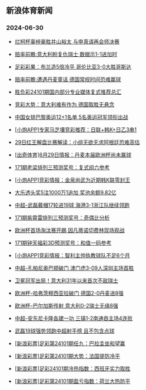 ## 新浪体育新闻 
### 2024-06-30

+ [烂柯杯辜梓豪胜井山裕太 与申真谞再会师决赛](https://sports.sina.com.cn/go/2024-06-29/doc-incakyec3466434.shtml)

+ [赔率前瞻:意大利盼复仇瑞士 数据示1-1进加时](https://sports.sina.com.cn/l/2024-06-29/doc-incakayp3840363.shtml)

+ [足彩彩果：布兰造5倍冷平 哥伦比亚3-0大胜哥斯达](https://sports.sina.com.cn/l/2024-06-29/doc-incakayp3852734.shtml)

+ [赔率前瞻:遭遇丹麦童话 德国常规时间恐难赢球](https://sports.sina.com.cn/l/2024-06-29/doc-incakayu5451831.shtml)

+ [胜负彩24101期国内部分专业媒体复式推荐总汇](https://sports.sina.com.cn/l/2024-06-29/doc-incakihs5368829.shtml)

+ [竞彩大势：意大利难有作为 德国取胜无悬念](https://sports.sina.com.cn/l/2024-06-29/doc-incakayp3857009.shtml)

+ [中国女排巴黎奥运12+1名单 5名奥运冠军领衔出战](https://sports.sina.com.cn/others/volleyball/2024-06-29/doc-incakyek5071461.shtml)

+ [[小炮APP]专家马芝壤竞彩推荐：日联+韩K+日乙3串1](https://sports.sina.com.cn/l/2024-06-29/doc-incakihs5382738.shtml)

+ [29日红王解盘比赛解读：小组无欲无求阿根廷恐难高估](https://sports.sina.com.cn/l/2024-06-29/doc-incakyec3464024.shtml)

+ [[出奇体育]6月29日情报：丹麦本届欧洲杯尚未赢球](https://sports.sina.com.cn/l/2024-06-29/doc-incaktwn5182966.shtml)

+ [171期老梁排列三预测奖号：复式组六参考](https://sports.sina.com.cn/l/2024-06-29/doc-incaktwn5179680.shtml)

+ [[小炮APP]竞彩情报：金泉尚武为近期韩K联零封王](https://sports.sina.com.cn/l/2024-06-29/doc-incakihs5350791.shtml)

+ [大乐透头奖5注1000万1追加 奖池余额9.82亿](https://sports.sina.com.cn/l/2024-06-29/doc-incamkue4881942.shtml)

+ [中超-武磊戴帽17轮进19球 海港3-1浙江队继续领跑](https://sports.sina.com.cn/china/j/2024-06-29/doc-incamktx3262506.shtml)

+ [171期紫霄雷排列三预测奖号：奇偶比分析](https://sports.sina.com.cn/l/2024-06-29/doc-incaktwf3567294.shtml)

+ [欧洲杯首场淘汰赛开踢 因凡蒂诺切费林现场观战](https://sports.sina.com.cn/global/europe/2024-06-30/doc-incamrae0264706.shtml)

+ [171期钟天福彩3D预测奖号：和值一码参考](https://sports.sina.com.cn/l/2024-06-29/doc-incaktwn5177398.shtml)

+ [[小炮APP]竞彩情报：智利主帅执教球队不足6个月](https://sports.sina.com.cn/l/2024-06-29/doc-incakihm3751117.shtml)

+ [中超-孔帕尼奥巴顿破门 津门虎3-09人深圳主场首胜](https://sports.sina.com.cn/china/j/2024-06-29/doc-incamkue4874758.shtml)

+ [卫冕冠军出局！意大利31年以来首次不敌瑞士](https://sports.sina.com.cn/global/europe/2024-06-30/doc-incamvka0150777.shtml)

+ [欧洲杯-哈弗茨穆西亚拉破门 德国2-0丹麦进8强](https://sports.sina.com.cn/global/germany/2024-06-30/doc-incanfxu4444204.shtml)

+ [欧洲杯-巴尔加斯传射 意大利0-2瑞士无缘8强](https://sports.sina.com.cn/g/seriea/2024-06-30/doc-incanfxv9939395.shtml)

+ [中超-安东尼卡隆各建一功 三镇1-2南通吞主场4连败](https://sports.sina.com.cn/china/j/2024-06-29/doc-incamkue4873762.shtml)

+ [武磊19球强势领跑中超射手榜 且不包含点球](https://sports.sina.com.cn/china/j/2024-06-29/doc-incamkue4887817.shtml)

+ [[新浪彩票]足彩第24101期任九：巴拉圭坐和望赢](https://sports.sina.com.cn/l/2024-06-30/doc-incanfxv9945381.shtml)

+ [[新浪彩票]足彩第24101期大势：法国提防冷平](https://sports.sina.com.cn/l/2024-06-30/doc-incanfxu4448220.shtml)

+ [[新浪彩票]足彩24101期冷热指数：西班牙实力取胜](https://sports.sina.com.cn/l/2024-06-30/doc-incannft9815513.shtml)

+ [[新浪彩票]足彩第24101期盈亏指数：荷兰大热防平](https://sports.sina.com.cn/l/2024-06-30/doc-incannfs4318086.shtml)

